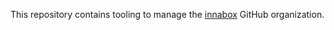 This repository contains tooling to manage the [innabox] GitHub organization.

[innabox]: https://github.com/innabox
